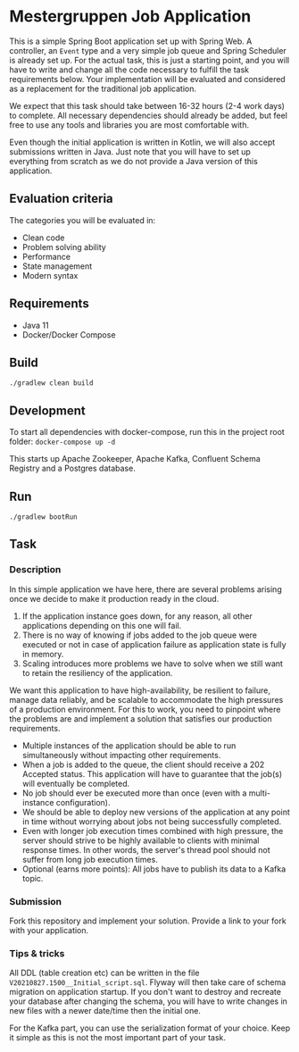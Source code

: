 # Mestergruppen Job Application

This is a simple Spring Boot application set up with Spring Web. 
A controller, an `Event` type and a very simple job queue and Spring Scheduler is
already set up. For the actual task, this is just a starting point, and you will 
have to write and change all the code necessary to fulfill the task requirements 
below. Your implementation will be evaluated and considered as a replacement for 
the traditional job application.

We expect that this task should take between 16-32 hours (2-4 work days) to complete. 
All necessary dependencies should already be added, but feel free to use any 
tools and libraries you are most comfortable with.

Even though the initial application is written in Kotlin, we will also accept 
submissions written in Java. Just note that you will have to set up everything from 
scratch as we do not provide a Java version of this application.

## Evaluation criteria

The categories you will be evaluated in:
* Clean code
* Problem solving ability
* Performance
* State management
* Modern syntax

## Requirements

* Java 11
* Docker/Docker Compose

## Build

```./gradlew clean build```

## Development

To start all dependencies with docker-compose, run this in the project root folder:
```docker-compose up -d```

This starts up Apache Zookeeper, Apache Kafka, Confluent Schema Registry and a Postgres database.

## Run

```./gradlew bootRun```

## Task

### Description

In this simple application we have here, there are several problems arising once we decide to make it 
production ready in the cloud. 

1. If the application instance goes down, for any reason, all other applications depending on this one will fail.
2. There is no way of knowing if jobs added to the job queue were executed or not in case of application failure as application state is fully in memory.
3. Scaling introduces more problems we have to solve when we still want to retain the resiliency of the application.

We want this application to have high-availability, be resilient to failure, manage data reliably, and be scalable to accommodate the high pressures of a production environment. 
For this to work, you need to pinpoint where the problems are and implement a solution that satisfies our production requirements.

* Multiple instances of the application should be able to run simultaneously without impacting other requirements.
* When a job is added to the queue, the client should receive a 202 Accepted status. This application will have to guarantee that the job(s) will eventually be completed.
* No job should ever be executed more than once (even with a multi-instance configuration).
* We should be able to deploy new versions of the application at any point in time without worrying about jobs not being successfully completed.
* Even with longer job execution times combined with high pressure, the server should strive to be highly available to clients with minimal response times. In other words, the server's thread pool should not suffer from long job execution times.
* Optional (earns more points): All jobs have to publish its data to a Kafka topic.

### Submission
Fork this repository and implement your solution. Provide a link to your fork with your application.

### Tips & tricks

All DDL (table creation etc) can be written in the file `V20210827.1500__Initial_script.sql`. Flyway will then take care of schema migration on application startup. 
If you don't want to destroy and recreate your database after changing the schema, you will have to write changes in new files with a newer date/time then the initial one.

For the Kafka part, you can use the serialization format of your choice. Keep it simple as this is not the most important part of your task.